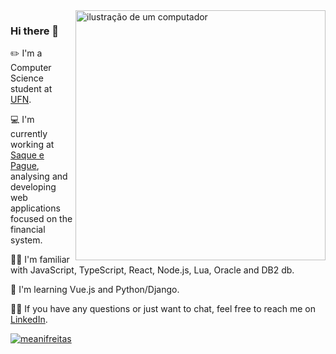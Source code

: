 <img src="https://raw.githubusercontent.com/MicaelliMedeiros/micaellimedeiros/master/image/computer-illustration.png" alt="ilustração de um computador" min-width="400px" max-width="400px" width="400px" align="right">

### Hi there 👋
✏️ I'm a Computer Science student at [UFN](https://site.ufn.edu.br/).

💻 I'm currently working at [Saque e Pague](https://www.saqueepague.com.br/), analysing and developing web applications focused on the financial system.

👩‍💻 I'm familiar with JavaScript, TypeScript, React, Node.js, Lua, Oracle and DB2 db.

🌱 I'm learning Vue.js and Python/Django.

🙋‍♀️ If you have any questions or just want to chat, feel free to reach me on [LinkedIn](https://www.linkedin.com/in/meanifreitas/).

[![meanifreitas](https://github-readme-stats.vercel.app/api/top-langs/?username=meanifreitas&hide=html&layout=compact&theme=radical)](https://github.com/anuraghazra/github-readme-stats)
